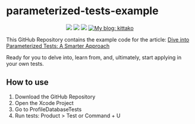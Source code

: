 # parameterized-tests-example

<p align="center">
  <img src="https://img.shields.io/badge/Project-Example-lightgrey" />
  <img src="https://img.shields.io/badge/Testing_Technique-Parameterized_Tests-orange" />
  <img src="https://img.shields.io/badge/Swift-5.0-red" />

  <a href="https://kittako.hashnode.dev">
    <img src="https://img.shields.io/badge/My_Blog-kittako-blue" alt="My blog: kittako" />
  </a>
</p>

This GitHub Repository contains the example code for the article: [Dive into Parameterized Tests: A Smarter Approach](https://kittako.hashnode.dev/dive-into-parameterized-tests-a-smarter-approach)

Ready for you to delve into, learn from, and, ultimately, start applying in your own tests.

## How to use
1. Download the GitHub Repository
2. Open the Xcode Project 
3. Go to ProfileDatabaseTests
4. Run tests: Product > Test or Command + U
